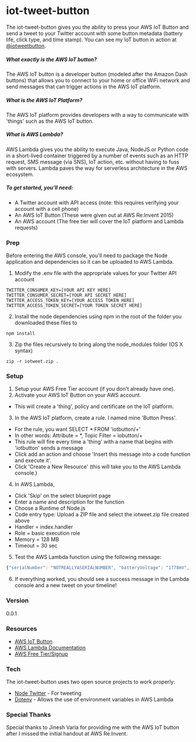 # iot-tweet-button

The iot-tweet-button gives you the ability to press your AWS IoT Button and send a tweet to your Twitter account with some button metadata (battery life, click type, and time stamp).  You can see my IoT button in action at [@iotweetbutton](https://twitter.com/IoTweetButton).

##### What exactly is the AWS IoT button?
The AWS IoT button is a developer button (modeled after the Amazon Dash buttons) that allows you to connect to your home or office WiFi network and send messages that can trigger actions in the AWS IoT platform.

##### What is the AWS IoT Platform?
The AWS IoT platform provides developers with a way to communicate with 'things' such as the AWS IoT button.

##### What is AWS Lambda?
AWS Lambda gives you the ability to execute Java, NodeJS or Python code in a short-lived container triggered by a number of events such as an HTTP request, SMS message (via SNS), IoT action, etc. without having to fuss with servers.  Lambda paves the way for serverless architecture in the AWS ecosystem.

##### To get started, you'll need:
  - A Twitter account with API access (note: this requires verifying your account with a cell phone)
  - An AWS IoT Button (These were given out at AWS Re:Invent 2015)
  - An AWS account (The free tier will cover the IoT platform and Lambda requests)

### Prep
Before entering the AWS console, you'll need to package the Node application and dependencies so it can be uploaded to AWS Lambda.
1. Modify the .env file with the appropriate values for your Twitter API account
```
TWITTER_CONSUMER_KEY=[YOUR API KEY HERE]
TWITTER_CONSUMER_SECRET=[YOUR API SECRET HERE]
TWITTER_ACCESS_TOKEN_KEY=[YOUR ACCESS TOKEN HERE]
TWITTER_ACCESS_TOKEN_SECRET=[YOUR TOKEN SECRET HERE]
```
2. Install the node dependencies using npm in the root of the folder you downloaded these files to
```
npm install
```
3. Zip the files recursively to bring along the node_modules folder (OS X syntax)
```
zip -r iotweet.zip .
```

### Setup
1. Setup your AWS Free Tier account (if you don't already have one).
2. Activate your AWS IoT Button on your AWS account.  
  * This will create a 'thing', policy and certificate on the IoT platform.
3. In the AWS IoT platform, create a rule.  I named mine 'Button Press'.
  * For the rule, you want SELECT * FROM 'iotbutton/+'
  * In other words: Attribute = *, Topic Filter = iobutton/+
  * This rule will fire every time a 'thing' with a name that begins with 'iotbutton' sends a message
  * Click add an action and choose 'Insert this message into a code function and execute it'.
  * Click 'Create a New Resource'  (this will take you to the AWS Lambda console.)
4. In AWS Lambda, 
  * Click 'Skip' on the select blueprint page
  * Enter a name and description for the function
  * Choose a Runtime of Node.js
  * Code entry type: Upload a ZIP file and select the iotweet.zip file created above
  * Handler = index.handler
  * Role = basic execution role
  * Memory = 128 MB
  * Timeout = 30 sec
5. Test the AWS Lambda function using the following message:
```javascript
{"serialNumber": "NOTREALLYASERIALNUMBER", "batteryVoltage": "1778mV", "clickType": "SINGLE"}
```
6. If everything worked, you should see a success message in the Lambda console and a new tweet on your timeline!

### Version
0.0.1

### Resources
* [AWS IoT Button](https://aws.amazon.com/iot/button/)
* [AWS Lambda Documentation](http://docs.aws.amazon.com/lambda/latest/dg/welcome.html)
* [AWS Free Tier/Signup](https://aws.amazon.com/free/)

### Tech
The iot-tweet-button uses two open source projects to work properly:

* [Node Twitter](https://www.npmjs.com/package/twitter) - For tweeting
* [Dotenv](https://www.npmjs.com/package/dotenv) - Allows the use of environment variables in AWS Lambda

### Special Thanks
Special thanks to Jinesh Varia for providing me with the AWS IoT button after I missed the initial handout at AWS Re:Invent.




